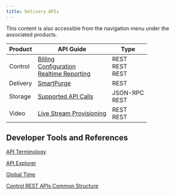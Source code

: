 ```yaml
---
title: Delivery APIs
---
```

This content is also accessible from the navigation menu under the associated products.

|Product|API Guide|Type|
|---|---|---|
|Control	|[Billing](https://support.limelight.com/public/openapi/billing/index.html) <br /> [Configuration](https://support.limelight.com/public/openapi/configuration/index.html) <br /> [Realtime Reporting](https://support.limelight.com/public/openapi/realtimereporting/index.html) | REST <br /> REST <br /> REST |
|Delivery|[SmartPurge](/delivery/delivery/smartpurge/smartpurge_rest_api) |REST|
|Storage|[Supported API Calls](/delivery/storage/apis/general_information/index_of_supported_api_calls)|JSON-RPC <br /> REST|
|Video	| [Live Stream Provisioning](/delivery/video/apis/live_stream_provisioning)<br /> |REST <br /> REST|

## Developer Tools and References

[API Terminology](/delivery/control/support_tools/api_terminology)

[API Explorer](https://support.limelight.com/public/explorer/llnw-api-explorer.html)

[Global Time](/delivery/control/support_tools/global_time)

[Control REST APIs Common Structure](/delivery/control/support_tools/api_structure)
